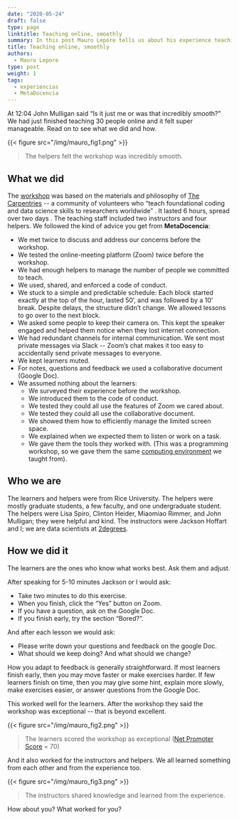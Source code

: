 ```yaml
---
date: "2020-05-24"
draft: false
type: page
linktitle: Teaching online, smoothly
summary: In this post Mauro Lepore tells us about his experience teaching a course using what he learned at MetaDocencia.
title: Teaching online, smoothly
authors: 
  - Mauro Lepore
type: post
weight: 1
tags: 
  - experiencias
  - MetaDocencia 
---
```

  
At 12:04 John Mulligan said “Is it just me or was that incredibly smooth?” We had just finished teaching 30 people online and it felt super manageable. Read on to see what we did and how.

{{< figure src="/img/mauro_fig1.png" >}}
> The helpers felt the workshop was incredibly smooth.

## What we did

The [workshop](https://maurolepore.github.io/2020-05-12-rice/) was based on the materials and philosophy of [The Carpentries](https://carpentries.org/) -- a community of volunteers who “teach foundational coding and data science skills to researchers worldwide” .  It lasted 6 hours, spread over two days . 
The teaching staff included two instructors and four helpers. We followed the kind of advice you get from **MetaDocencia**:

* We met twice to discuss and address our concerns before the workshop.
* We tested the online-meeting platform (Zoom) twice before the workshop.
* We had enough helpers to manage the number of people we committed to teach.
* We used, shared, and enforced a code of conduct.
* We stuck to a simple and predictable schedule: Each block started exactly at the top of the hour, lasted 50’, and was followed by a 10’ break. Despite delays, the structure didn’t change. We allowed lessons to go over to the next block.
* We asked some people to keep their camera on. This kept the speaker engaged and helped them notice when they lost internet connection.
* We had redundant channels for internal communication. We sent most private messages via Slack -- Zoom’s chat makes it too easy to accidentally send private messages to everyone.
* We kept learners muted.
* For notes, questions and feedback we used a collaborative document (Google Doc).
* We assumed nothing about the learners:
  - We surveyed their experience before the workshop.
  - We introduced them to the code of conduct.
  - We tested they could all use the features of  Zoom we cared about.
  - We tested they could all use the collaborative document.
  - We showed them how to efficiently manage the limited screen space.
  - We explained when we expected them to listen or work on a task.
  - We gave them the tools they worked with. (This was a programming workshop, so we gave them the same [computing environment](https://rstudio.cloud/) we taught from).

## Who we are

The learners and helpers were from Rice University. The helpers were mostly graduate students, a few faculty, and one undergraduate student. The helpers were Lisa Spiro, Clinton Heider, Miaomiao Rimmer, and  John Mulligan; they were helpful and kind.
The instructors were Jackson Hoffart and I; we are data scientists at [2degrees](https://2degrees-investing.org/).

##  How we did it

The learners are the ones who know what works best. Ask them and adjust.

After speaking for 5-10 minutes Jackson or I would ask:
* Take two minutes to do this exercise. 
* When you finish, click the “Yes” button on Zoom.
* If you have a question, ask on the Google Doc.
* If you finish early, try the section “Bored?”.

And after each lesson we would ask:

* Please write down your questions and feedback on the google Doc.
* What should we keep doing? And what should we change?

How you adapt to feedback is generally straightforward. If most learners finish early, then you may move faster or make exercises harder. If few learners finish on time, then you may give some hint, explain more slowly, make exercises easier, or answer questions from the Google Doc.

This worked well for the learners. After the workshop they said the workshop was exceptional -- that is beyond excellent.

{{< figure src="/img/mauro_fig2.png" >}}
> The learners scored the workshop as exceptional ([Net Promoter Score](https://en.wikipedia.org/wiki/Net_Promoter)  = 70)

And it also worked for the instructors and helpers. We all learned something from each other and from the experience too.

{{< figure src="/img/mauro_fig3.png" >}}
> The instructors shared knowledge and learned from the experience.

How about you? What worked for you?

